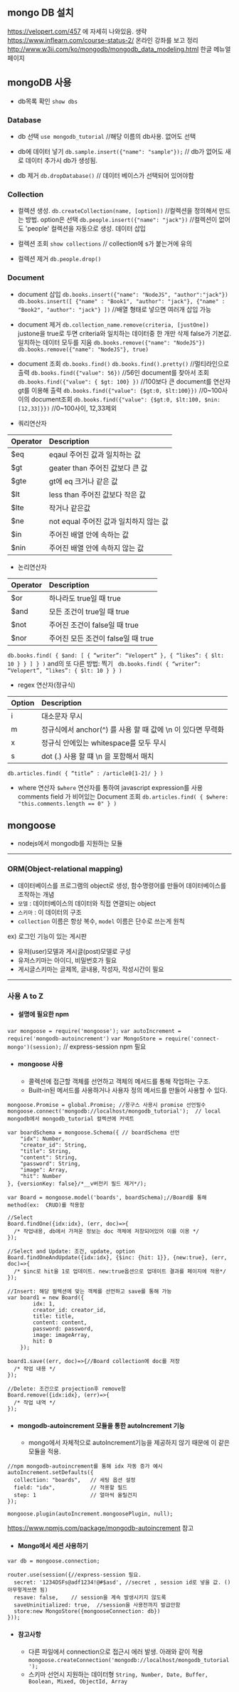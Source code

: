 
## mongo DB 설치
https://velopert.com/457 에 자세히 나와있음. 생략
https://www.inflearn.com/course-status-2/ 온라인 강좌를 보고 정리
http://www.w3ii.com/ko/mongodb/mongodb_data_modeling.html 한글 메뉴얼 페이지

## mongoDB 사용
- db목록 확인
`show dbs`

### Database
- db 선택
`use mongodb_tutorial` //해당 이름의 db사용. 없어도 선택


- db에 데이터 넣기
`db.sample.insert({"name": "sample"});` // db가 없어도 새로 데이터 추가시 db가 생성됨.


 - db 제거
  `db.dropDatabase()`  // 데이터 베이스가 선택되어 있어야함

### Collection
  - 컬렉션 생성.
  `db.createCollection(name, [option])` //컬렉션을 정의해서 만드는 방법. option은 선택
  `db.people.insert({"name": "jack"})`  //컬렉션이 없어도 'people' 컬렉션을 자동으로 생성. 데이터 삽입


  - 컬렉션 조회
  `show collections` // collection에 s가 붙는거에 유의


  - 컬렉션 제거
  `db.people.drop()`

### Document
  - document 삽입
`db.books.insert({"name": "NodeJS", "author":"jack"})`
`db.books.insert([
  {"name" : "Book1", "author": "jack"},
  {"name" : "Book2", "author": "jack"}
  ])`
  //배열 형태로 넣으면 여러개 삽입 가능


  - document 제거
  `db.collection_name.remove(criteria, [justOne])`
  justone을 true로 두면 criteria와 일치하는 데이터중 한 개만 삭제
  false가 기본값. 일치하는 데이터 모두를 지움
  `db.books.remove({"name": "NodeJS"})`
  `db.books.remove({"name": "NodeJS"}, true)`


- document 조회
  `db.books.find()`
  `db.books.find().pretty()` //멀티라인으로 출력
  `db.books.find({"value": 56})`  //56인 document를 찾아서 조회
  `db.books.find({"value": { $gt: 100} })`  //100보다 큰 document를 연산자 gt를 이용해 출력
  `db.books.find({"value": {$gt:0, $lt:100}})` //0~100사이의 document조회
  `db.books.find({"value": {$gt:0, $lt:100, $nin: [12,33]}})` //0~100사이, 12,33제외


-  쿼리연산자

|Operator | Description |
|:----------|:-------|
|$eq|eqaul 주어진 값과 일치하는 값|
|$gt|geater than 주어진 값보다 큰 값|
|$gte|gt에 eq 크거나 같은 값|
|$lt|less than 주어진 값보다 작은 값|
|$lte| 작거나 같은값|
|$ne|not equal 주어진 값과 일치하지 않는 값|
|$in|주어진 배열 안에 속하는 값|
|$nin|주어진 배열 안에 속하지 않는 값|

- 논리연산자

|Operator | Description |
|:----------|:-------|
|$or|하나라도 true일 때 true|
|$and|모든 조건이 true일 때 true |
|$not|주어진 조건이 false일 때 true|
|$nor|주어진 모든 조건이 false일 때 true|

`db.books.find( { $and: [ { “writer”: “Velopert” }, { “likes”: { $lt: 10 } } ] } )`
and의 또 다른 방법: 찍기
` db.books.find( { “writer”: “Velopert”, “likes”: { $lt: 10 } } )`


- regex 연산자(정규식)

|Option | Description |
|:----------|:-------|
|i |	대소문자 무시|
|m| 	정규식에서 anchor(^) 를 사용 할 때 값에 \n 이 있다면 무력화|
|x| 	정규식 안에있는 whitespace를 모두 무시|
|s| 	dot (.) 사용 할 떄 \n 을 포함해서 매치|

`db.articles.find( { “title” : /article0[1-2]/ } )`

- where 연산자
`$where` 연산자를 통하여 javascript expression를 사용
comments field 가 비어있는 Document 조회
`db.articles.find( { $where: "this.comments.length == 0" } )`

## mongoose
- nodejs에서 mongodb를 지원하는 모듈
--------------
### ORM(Object-relational mapping)
 - 데이터베이스를 프로그램의 object로 생성,  함수명령어를 만들어 데이터베이스를 조작하는 개념
 - `모델` : 데이터베이스의 데이터와 직접 연결되는 object
 - `스키마` : 이 데이터의 구조
 - `collection` 이름은 항상 복수, `model` 이름은 단수로 쓰는게 원칙

ex) 로그인 기능이 있는 게시판
- 유저(user)모델과 게시글(post)모델로 구성
-  유저스키마는 아이디, 비밀번호가 필요
- 게시글스키마는 글제목, 글내용, 작성자, 작성시간이 필요

------------------------
### 사용 A to Z
- #### 설명에 필요한 npm
`var mongoose = require('mongoose');`
`var autoIncrement = require('mongodb-autoincrement')`
`var MongoStore = require('connect-mongo')(session);` // express-session npm 필요


- #### mongoose 사용
  - 콜렉션에 접근할 객체를 선언하고 객체의 메서드를 통해 작업하는 구조.
  - Built-in된 메서드를 사용하거나 사용자 정의 메서드를 만들어 사용할 수 있다.
```
mongoose.Promise = global.Promise; //몽구스 사용시 promise 선언필수
mongoose.connect('mongodb://localhost/mongodb_tutorial');  // local mongodb에서 mongodb_tutorial 컬렉션에 커넥트

var boardSchema = mongoose.Schema({ // boardSchema 선언
    "idx": Number,
    "creator_id": String,
    "title": String,
    "content": String,
    "password": String,
    "image": Array,
    "hit": Number
}, {versionKey: false}/*__v버전키 필드 제거*/);

var Board = mongoose.model('boards', boardSchema);//Board를 통해 method(ex:  CRUD)를 적용함

//Select
Board.findOne({idx:idx}, (err, doc)=>{
  /* 작업내용, db에서 가져온 정보는 doc 객체에 저장되어있어 이를 이용 */
});

//Select and Update: 조건, update, option
Board.findOneAndUpdate({idx:idx}, {$inc: {hit: 1}}, {new:true}, (err, doc)=>{
  /* $inc로 hit을 1로 업데이트. new:true옵션으로 업데이트 결과를 페이지에 적용*/
});

//Insert: 해당 컬렉션에 맞는 객체를 선언하고 save를 통해 가능
var board1 = new Board({
        idx: 1,
        creator_id: creator_id,
        title: title,
        content: content,
        password: password,
        image: imageArray,
        hit: 0
    });

board1.save((err, doc)=>{//Board collection에 doc를 저장
  /* 작업 내용 */
});

//Delete: 조건으로 projection후 remove함
Board.remove({idx:idx}, (err)=>{
  /* 작업 내역 */
});
```

- #### mongodb-autoincrement 모듈을 통한 autoIncrement 기능
  - mongo에서 자체적으로 autoIncrement기능을 제공하지 않기 때문에 이 같은 모듈을 적용.
```
//npm mongodb-autoincrement를 통해 idx 자동 증가 예시
autoIncrement.setDefaults({
  collection: "boards",   // 세팅 옵션 설정
  field: "idx",           // 적용할 필드
  step: 1                 // 얼마씩 올릴건지
});

mongoose.plugin(autoIncrement.mongoosePlugin, null);
```
https://www.npmjs.com/package/mongodb-autoincrement 참고


- #### Mongo에서 세션 사용하기
```
var db = mongoose.connection;

router.use(session({//express-session 필요.
  secret: '1234DSFs@adf1234!@#$asd', //secret , session id로 넣을 값. ()아무렇게쓰면 됨)
  resave: false,    // session을 계속 발생시키지 않도록
  saveUninitialized: true,  //session을 사용전까지 발급안함
  store:new MongoStore({mongooseConnection: db})
}));

```
- #### 참고사항
  - 다른 파일에서 connection으로 접근시 에러 발생. 아래와 같이 적용
`mongoose.createConnection('mongodb://localhost/mongodb_tutorial');`
  - 스키마 선언시 지원하는 데이터형
    `String, Number, Date, Buffer, Boolean, Mixed, ObjectId, Array`
